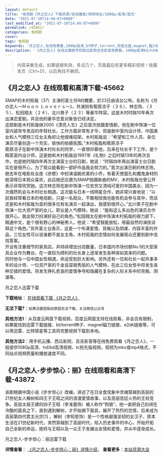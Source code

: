 ```yaml
---
layout: default
title: '电视剧《月之恋人》下载资源/在线播放/视频地址/1080p/高清/蓝光'
date: "2021-07-10T14:40:07+0800"
last_modified_at: "2021-07-10T14:40:07+0800"
permalink: /45662/
categories: 电视剧
cover:
tags: 电视剧
keywords: '月之恋人,在线免费看,1080p高清,bt种子,torrent,百度云盘,magnet,磁力链,迅雷下载资源'
description: '《月之恋人》在线云播放手机西瓜影院吉吉影音免费看，1080p高清bd/hd未删减完整版和tc抢先枪版，mkv/mp4格式，附带bt/torrent种子、magnet/磁力链、百度云盘、网盘资源迅雷下载链接'
---
```


>内容采集生成，如果链接失效，多试几个，页面最后有更多精彩视频！收藏本页（Ctrl+D)，以后再找不麻烦。


## 《月之恋人》在线观看和高清下载-45662

SMAP的木村拓哉（37）主演的富士月9的概要，於23日由该台公布。名称为《月の恋人～Ｍｏｏｎ Ｌｏｖｅｒｓ～》，共演则有筱原凉子（３６）、林志玲、（３５）、松田翔太（２４）、北川景子（２３）等豪华阵容。这是木村时隔10年再次出演恋爱剧。并且他的豪华恋爱对象皆已经决定。<br />这部剧是木村拓哉继2000《漂亮人生》之后首次拍摄爱情剧，他在剧中饰演一位室内装饰专卖店的年轻社长，工作方面非常有才华，但是剧中室内设计师、中国美女和人气模特三位女主角却让他很难招架。木村拓哉说：&ldquo;希望和工作人员、各位演员尽量创造一个充实、愉快的拍摄氛围。&rdquo;木村拓哉和筱原凉子<br />筱原凉子在剧中饰演木村社长的同学，一直很仰慕他，后来在社长手下工作，是个精英室内设计师，这是她和木村拓哉自1997年《礼物》之后时隔13年的再次合作，也是她时隔四年再次主演富士台的日剧，她说：“时隔四年再出演富士台日剧实在是很开心，为了观众能看到一部好作品我会努力的。&rdquo;首次出演日剧的林志玲，她去年在电影处女座《赤壁》中扮演温婉优美的小乔，有着天使面孔和魔鬼身材的她深得日本观众喜欢，此后她还应邀为SMAP拍摄新曲的MV，木村拓哉也曾公开表示非常欣赏她。这次林志玲在剧中饰演一位贫穷又清纯可爱的中国美女，因为一次偶然机会与木村社长相遇。这次能与日本一线明星合作，她非常兴奋地说：“以前我经常看日本的电视剧，只是一名观众，不敢相信我也能有机会参与其中，而且还是和木村拓哉为首的很多位有名演员一起演出，我感到很开心。&rdquo;北川景子在剧中饰演一位大资产家的女儿，职业是人气模特，她说：“能和这么多出色的演员合作很开心，我会努力扮演好自己的角色。&rdquo;松田翔太在剧中饰演木村拓哉的得力部下，精通中文，是个很有野心的神秘男人，他说：&ldquo;希望我能放松，用最自然的演技诠释这个角色。&rdquo;另外富士台表示，这是一个布满爱情、背叛以及阴谋、内容丰富的作品，三位女性可以说谁都不是女主角，木村拓哉的恋情如何发展观众还要到剧中去找答案。<br />开设有注重细节的家具店，并持续增加分店数量，日本国内市场份额No.1的大型家具企业作为舞台，在一直较为顺利的社长身上逐渐发生各种突如其来的问题。<br />同时他与一位中国女性相遇，命运受到巨大影响。另外还有一位和社长一起共事多年的设计师、一位资产家的千金且容貌秀丽的人气模特，在此三位女性中将发生各种交错的爱情。将发生挣扎悲哀的爱情争夺和隐藏在复杂的人际关系中的背叛、阴谋等。


月之恋人迅雷下载

**下载地址**： [在线观看下载 《月之恋人》](https://www.993dy.com//vod-detail-id-6432.html) 


**无法下载?**：`如果迅雷因版权原因无法下载，关注微信公众号 `

**其他方法1**：从百度云网盘下载视频，百度云网盘支持在线观看，非会员有限制，如果能找到迅雷下载链接、bt/torrent种子、magnet磁力链接、e2dk链接等，可以用迅雷、比特彗星等工具将完整视频下载到本地。

**其他方法2**：用手机云播、西瓜影院、吉吉影音等在线免费观看《月之恋人》，一般提供1080p高清、hd/bd高清视频、tc抢先版视频，视频为mkv或mp4格式，不同站点视频质量和播放速度不同。


## 《月之恋人-步步惊心：丽》在线观看和高清下载-43872

该剧根据中国小说《步步惊心》改编，讲述了在日全食现象中灵魂穿越到高丽的21世纪女人解树和四王子王昭之间的浪漫爱情故事，以及高丽宫廷火热的王权竞争。高丽太祖王建的四子王昭（李准基饰）被人称作“狗狼”，他一直把自己封闭在冷酷的面具之下，直到遇到解树，才开始摘下面具，展开了热烈的恋情，后来成为高丽第四代君主光宗[1] 。解树（李知恩饰）是一个性格倔强坚韧的女汉子，原本生活在21世纪新时代，突然穿越到了高丽时代，陷入历史事件的中心，开始开拓自己全新的命运，她将与王昭以及一众王子发展出友情和爱情，并从中逐渐成长。


月之恋人-步步惊心：丽迅雷下载

**详情查看**： [《月之恋人-步步惊心：丽》详情介绍](/movie/43872/)， **查看更多**：[本站资源大全](/movie/t/all/)

